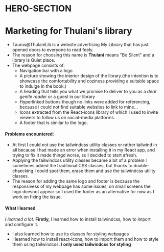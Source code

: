 # HERO-SECTION
# Marketing for Thulani's library

* Taurus@ThulaniLib is a website advertising My Library that has just opened doors to everyone to read feely.
* The reason for choosing this name is **Thulani** means "Be Silent" and a library is Quiet place.
* The webpage consists of:
   * Navigation bar with a logo
   * A picture showing the interior design of the library.(the intention is to showcase the comfortability and coziness providing a suitable space to indulge in the book.)
   * A heading that tells you what we promise to deliver to you as a _dear gentle reader_ or a guest in our library
   * Hyperlinked buttons though no links were added for referencing, because i could not find  suitable websites to link to mine...
   * Icons extracted from the React-icons library of which I used to invite viewers to follow us on social-media platforms.
   * A footer that is similar to the logo.
#### **Problems encountered:**
   + At first I could not use the tailwindcss utility classes or rather tailwind in all because i had made an error when installing it in my React app, and trying to fix it made thingd worse, so I decided to start afresh.
   + Applying the tailwindcss utility classes became a bit of a problem I sometimes added the traditional CSS classes, but thanks to double-chaecking I could spot them, erase them and use the tailwindcss utility classes.
   + The reason for adding the same logo and footer is because the responsivess of my webpage has some issues, on small screens the logo doesnot appear so I used the footer as an alternative for now as I work on fixing the issue.
#### **What I learned**
_I learned a lot._
**Firstly,** I learned how to install tailwindcss, how to import and configure it.
- I also learned how to use its classes for styling webpages 
- I learned how to install react-icons, how to import them and how to style them using tailwindcss.
**I only used tailwindcss for styling**  


